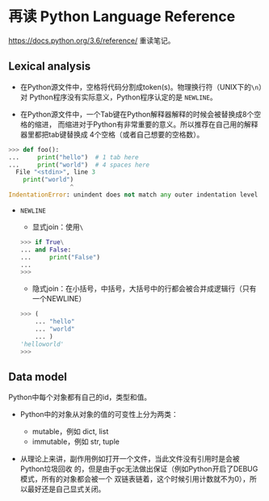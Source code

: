 # 再读 Python Language Reference

https://docs.python.org/3.6/reference/ 重读笔记。

## Lexical analysis

- 在Python源文件中，空格将代码分割成token(s)。物理换行符（UNIX下的`\n`）对
Python程序没有实际意义，Python程序认定的是 `NEWLINE`。

- 在Python源文件中，一个Tab键在Python解释器解释的时候会被替换成8个空格的缩进，
而缩进对于Python有非常重要的意义。所以推荐在自己用的解释器里都把tab键替换成
4个空格（或者自己想要的空格数）。

```python
>>> def foo():
...     print("hello")  # 1 tab here
...     print("world")  # 4 spaces here
  File "<stdin>", line 3
    print("world")
                 ^
IndentationError: unindent does not match any outer indentation level
```

- `NEWLINE`

    - 显式join：使用`\`

    ```python
    >>> if True\
    ... and False:
    ...     print("False")
    ...
    >>>
    ```

    - 隐式join：在小括号，中括号，大括号中的行都会被合并成逻辑行（只有一个NEWLINE）

    ```python
    >>> (
        ... "hello"
        ... "world"
        ... )
    'helloworld'
    >>>
    ```

## Data model

Python中每个对象都有自己的id，类型和值。

- Python中的对象从对象的值的可变性上分为两类：

    - mutable，例如 dict, list
    - immutable，例如 str, tuple

- 从理论上来讲，副作用例如打开一个文件，当此文件没有引用时是会被Python垃圾回收
的，但是由于gc无法做出保证（例如Python开启了DEBUG模式，所有的对象都会被一个
双链表链着，这个时候引用计数就不为0），所以最好还是自己显式关闭。
